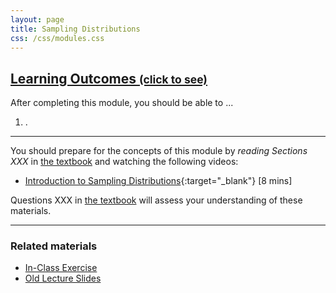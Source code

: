 ```yaml
---
layout: page
title: Sampling Distributions
css: /css/modules.css
---
```


<div class="panel-group-ILOs">
  <div class="panel panel-default">
    <div class="panel-heading">
      <h2 class="panel-title">
        <a data-toggle="collapse" href="#ILOs">Learning Outcomes <small>(click to see)</small></a>
      </h2>
    </div>
    <div id="ILOs" class="panel-collapse collapse">
      <div class="panel-body">

<p>After completing this module, you should be able to ...</p>

<ol>
  <li>.</li>
</ol>
</div>
      </div>
    </div>
  </div>
</div>

----

You should prepare for the concepts of this module by *reading Sections XXX* in [the textbook](../../book/) and watching the following videos:

* [Introduction to Sampling Distributions](https://www.youtube.com/v/Zbw-YvELsaM?version=3&autoplay=1){:target="_blank"} [8 mins]

Questions XXX in [the textbook](../../book/) will assess your understanding of these materials.

----

### Related materials

* [In-Class Exercise](CE.html)
* [Old Lecture Slides](PPT_old.pptx)

